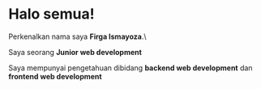 <!--- 👋 Hi, I’m @firgadev29
- 👀 I’m interested in Fullstack web Developer
- 🌱 I’m currently learning Flutter --->


<!---
firgadev29/firgadev29 is a ✨ special ✨ repository because its `README.md` (this file) appears on your GitHub profile.
You can click the Preview link to take a look at your changes.
--->

<!--- - 💞️ I’m looking to collaborate on ...
- 📫 How to reach me ... --->

# Halo semua! 

Perkenalkan nama saya **Firga Ismayoza**.\

Saya seorang **Junior web development** 

Saya mempunyai pengetahuan dibidang **backend web development** dan **frontend web development**
